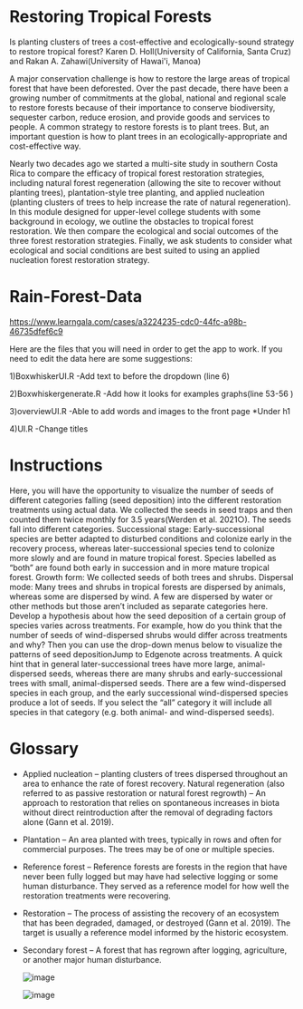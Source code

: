# Restoring Tropical Forests

Is planting clusters of trees a cost-effective and ecologically-sound strategy to restore tropical forest?
Karen D. Holl(University of California, Santa Cruz)
 and 
Rakan A. Zahawi(University of Hawai'i, Manoa)


A major conservation challenge is how to restore the large areas of tropical forest that have been deforested.
Over the past decade, there have been a growing number of commitments at the global, national and regional scale to restore forests because of their importance to conserve biodiversity, sequester carbon, reduce erosion, and provide goods and services to people. A common strategy to restore forests is to plant trees. But, an important question is how to plant trees in an ecologically-appropriate and cost-effective way.

Nearly two decades ago we started a multi-site study in southern Costa Rica to compare the efficacy of tropical forest restoration strategies, including natural forest regeneration (allowing the site to recover without planting trees), plantation-style tree planting, and applied nucleation (planting clusters of trees to help increase the rate of natural regeneration). In this module designed for upper-level college students with some background in ecology, we outline the obstacles to tropical forest restoration. We then compare the ecological and social outcomes of the three forest restoration strategies. Finally, we ask students to consider what ecological and social conditions are best suited to using an applied nucleation forest restoration strategy. 

# Rain-Forest-Data
https://www.learngala.com/cases/a3224235-cdc0-44fc-a98b-46735dfef6c9

Here are the files that you will need in order to get the app to work.
 If you need to edit the data here are some suggestions:
	
  1)BoxwhiskerUI.R
   -Add text to before the dropdown (line 6)
   
   
   2)Boxwhiskergenerate.R
    -Add how it looks for examples graphs(line 53-56 )
    
    
   3)overviewUI.R
     -Able to add words and images to the front page
      *Under h1
      
      
   4)UI.R
     -Change titles 
     
# Instructions
Here, you will have the opportunity to visualize the number of seeds of different categories falling (seed deposition) into the different restoration treatments using actual data. We collected the seeds in seed traps and then counted them twice monthly for 3.5 years(Werden et al. 2021○). The seeds fall into different categories. 
Successional stage: Early-successional species are better adapted to disturbed conditions and colonize early in the recovery process, whereas later-successional species tend to colonize more slowly and are found in mature tropical forest. Species labelled as “both” are found both early in succession and in more mature tropical forest.
Growth form: We collected seeds of both trees and shrubs.
Dispersal mode: Many trees and shrubs in tropical forests are dispersed by animals, whereas some are dispersed by wind. A few are dispersed by water or other methods but those aren’t included as separate categories here.
Develop a hypothesis about how the seed deposition of a certain group of species varies across treatments. For example, how do you think that the number of seeds of wind-dispersed shrubs would differ across treatments and why? Then you can use the drop-down menus below to visualize the patterns of seed depositionJump to Edgenote across treatments. A quick hint that in general later-successional trees have more large, animal-dispersed seeds, whereas there are many shrubs and early-successional trees with small, animal-dispersed seeds. There are a few wind-dispersed species in each group, and the early successional wind-dispersed species produce a lot of seeds. If you select the “all” category it will include all species in that category (e.g. both animal- and wind-dispersed seeds).  
     
# Glossary
* Applied nucleation – planting clusters of trees dispersed throughout an area to enhance the rate of forest recovery.
Natural regeneration (also referred to as passive restoration or natural forest regrowth) – An approach to restoration that relies on spontaneous increases in biota without direct reintroduction after the removal of degrading factors alone (Gann et al. 2019). 
* Plantation – An area planted with trees, typically in rows and often for commercial purposes. The trees may be of one or multiple species.
* Reference forest – Reference forests are forests in the region that have never been fully logged but may have had selective logging or some human disturbance. They served as a reference model for how well the restoration treatments were recovering.
* Restoration – The process of assisting the recovery of an ecosystem that has been degraded, damaged, or destroyed (Gann et al. 2019). The target is usually a reference model informed by the historic ecosystem.
* Secondary forest –  A forest that has regrown after logging, agriculture, or another major human disturbance. 
   
   ![image](https://user-images.githubusercontent.com/31675832/198686213-a51c3bda-e612-4137-8c9f-356cb2c4acc3.png)

   
   ![image](https://user-images.githubusercontent.com/31675832/198686106-55d6bcac-460c-43f8-a493-bc5d6511218d.png)

   
    
